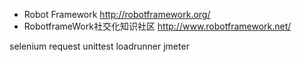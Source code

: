 

* Robot Framework 
http://robotframework.org/
* RobotframeWork社交化知识社区 
http://www.robotframework.net/

selenium
request
unittest
loadrunner
jmeter